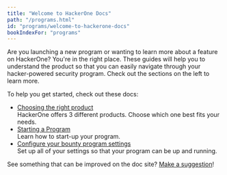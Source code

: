 ```yaml
---
title: "Welcome to HackerOne Docs"
path: "/programs.html"
id: "programs/welcome-to-hackerone-docs"
bookIndexFor: "programs"
---
```


Are you launching a new program or wanting to learn more about a feature on HackerOne? You're in the right place. These guides will help you to understand the product so that you can easily navigate through your hacker-powered security program. Check out the sections on the left to learn more.

To help you get started, check out these docs:
* [Choosing the right product](https://docs.hackerone.com/programs/overview.html)<br>HackerOne offers 3 different products. Choose which one best fits your needs.</br>
* [Starting a Program](https://docs.hackerone.com/programs/program-start-up-guide.html)<br>Learn how to start-up your program.</br> 
* [Configure your bounty program settings](https://docs.hackerone.com/programs/start-h1-bounty.html)<br>Set up all of your settings so that your program can be up and running.</br>

See something that can be improved on the doc site? [Make a suggestion](https://docs.hackerone.com/programs/edit-the-doc-site.html)!
